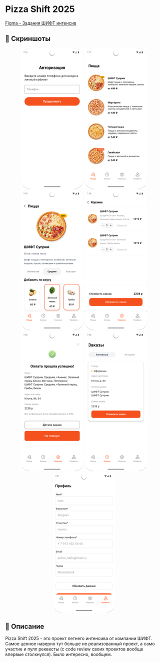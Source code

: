 # Pizza Shift 2025

[Figma - Задания ШИФТ интенсив](https://www.figma.com/design/HbwUMBOWcrPBkPTmRPYwor/%D0%97%D0%B0%D0%B4%D0%B0%D0%BD%D0%B8%D1%8F-%D0%A8%D0%98%D0%A4%D0%A2-%D0%B8%D0%BD%D1%82%D0%B5%D0%BD%D1%81%D0%B8%D0%B2?node-id=13419-18771&t=jQSm8CokFSeAEP0e-0)

## 📱 Скриншоты


<div align="center">
  <img src="images/auth_white.png" width="200" alt="Авторизация">
  <img src="images/cataog_white.png" width="200" alt="Каталог">
  <img src="images/catalog_detail_white.png" width="200" alt="Детали пиццы">
  <img src="images/cart_white.png" width="200" alt="Корзина">
  <img src="images/payment_white.png" width="200" alt="Оплата">
  <img src="images/orders_white.png" width="200" alt="Заказы">
  <img src="images/profile_white.png" width="200" alt="Профиль">
</div>

## 📱 Описание

Pizza Shift 2025 - это проект летнего интенсива от компании ШИФТ. Самое ценное наверно тут больше не реализованный проект, а само участие и пулл реквесты (с code review своих проектов вообще впервые столкнулся). Было интересно, вообщем. 

